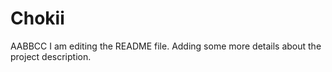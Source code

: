 # Chokii
AABBCC
I am editing the README file. Adding some more details about the project description.

